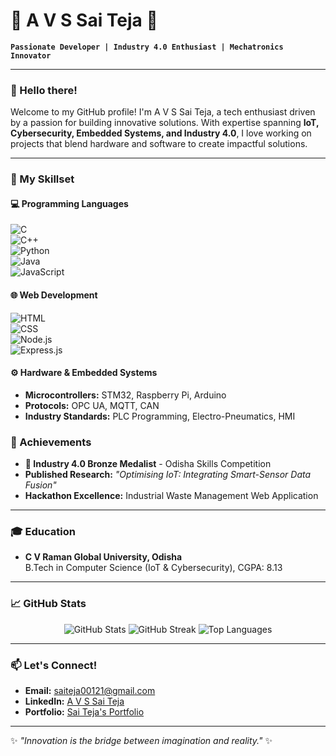 # 🌟 A V S Sai Teja 🌟  
**`Passionate Developer | Industry 4.0 Enthusiast | Mechatronics Innovator`**

---

### 👋 Hello there!  
Welcome to my GitHub profile! I'm A V S Sai Teja, a tech enthusiast driven by a passion for building innovative solutions. With expertise spanning **IoT, Cybersecurity, Embedded Systems, and Industry 4.0**, I love working on projects that blend hardware and software to create impactful solutions.

---

### 🔧 My Skillset

#### **💻 Programming Languages**  
![C](https://img.shields.io/badge/-C-blue?style=for-the-badge&logo=c)  
![C++](https://img.shields.io/badge/-C++-00599C?style=for-the-badge&logo=c%2B%2B&logoColor=white)  
![Python](https://img.shields.io/badge/-Python-3776AB?style=for-the-badge&logo=python&logoColor=white)  
![Java](https://img.shields.io/badge/-Java-orange?style=for-the-badge&logo=java&logoColor=white)  
![JavaScript](https://img.shields.io/badge/-JavaScript-F7DF1E?style=for-the-badge&logo=javascript&logoColor=black)  

#### **🌐 Web Development**  
![HTML](https://img.shields.io/badge/-HTML5-E34F26?style=for-the-badge&logo=html5&logoColor=white)  
![CSS](https://img.shields.io/badge/-CSS3-1572B6?style=for-the-badge&logo=css3&logoColor=white)  
![Node.js](https://img.shields.io/badge/-Node.js-339933?style=for-the-badge&logo=node.js&logoColor=white)  
![Express.js](https://img.shields.io/badge/-Express.js-000000?style=for-the-badge&logo=express&logoColor=white)  

#### **⚙️ Hardware & Embedded Systems**  
- **Microcontrollers:** STM32, Raspberry Pi, Arduino  
- **Protocols:** OPC UA, MQTT, CAN  
- **Industry Standards:** PLC Programming, Electro-Pneumatics, HMI  



### 🌟 Achievements
- **🏅 Industry 4.0 Bronze Medalist** - Odisha Skills Competition  
- **Published Research:** *"Optimising IoT: Integrating Smart-Sensor Data Fusion"*  
- **Hackathon Excellence:** Industrial Waste Management Web Application  

---

### 🎓 Education  
- **C V Raman Global University, Odisha**  
   B.Tech in Computer Science (IoT & Cybersecurity), CGPA: 8.13 

---

### 📈 GitHub Stats  

<p align="center">
   <img src="https://github-readme-stats.vercel.app/api?username=yourgithubusername&show_icons=true&theme=radical" alt="GitHub Stats" />
   <img src="https://github-readme-streak-stats.herokuapp.com/?user=yourgithubusername&theme=radical" alt="GitHub Streak" />
   <img src="https://github-readme-stats.vercel.app/api/top-langs/?username=yourgithubusername&layout=compact&theme=radical" alt="Top Languages" />
</p>

---

### 📫 Let's Connect!
- **Email:** [saiteja00121@gmail.com](mailto:saiteja00121@gmail.com)  
- **LinkedIn:** [A V S Sai Teja](https://www.linkedin.com/in/yourlinkedin)  
- **Portfolio:** [Sai Teja's Portfolio](https://yourportfolio.com)  

---

✨ *"Innovation is the bridge between imagination and reality."* ✨
